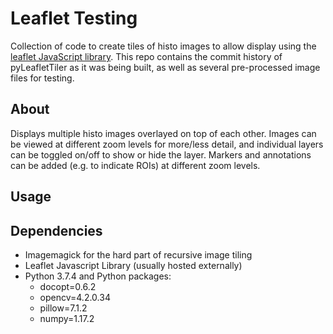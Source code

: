 # Leaflet Testing
Collection of code to create tiles of histo images to allow display using the [leaflet JavaScript library](https://leafletjs.com/).
This repo contains the commit history of pyLeafletTiler as it was being built, as well as several pre-processed image files for testing.

## About
Displays multiple histo images overlayed on top of each other. Images can be viewed at different zoom levels for more/less detail, and individual layers can be toggled on/off to show or hide the layer. Markers and annotations can be added (e.g. to indicate ROIs) at different zoom levels.

## Usage


## Dependencies
* Imagemagick for the hard part of recursive image tiling
* Leaflet Javascript Library (usually hosted externally)
* Python 3.7.4 and Python packages:
    * docopt=0.6.2
    * opencv=4.2.0.34
    * pillow=7.1.2
    * numpy=1.17.2




